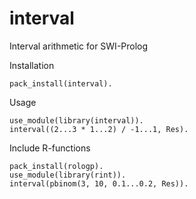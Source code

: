 # interval

Interval arithmetic for SWI-Prolog

Installation
```
pack_install(interval).
```

Usage
```
use_module(library(interval)).
interval((2...3 * 1...2) / -1...1, Res).
```

Include R-functions
```
pack_install(rologp).
use_module(library(rint)).
interval(pbinom(3, 10, 0.1...0.2, Res)).
```
